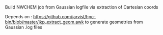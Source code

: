 Build NWCHEM job from Gaussian logfile via extraction of Cartesian coords

Depends on : https://github.com/jarvist/hpc-bin/blob/master/jkp_extract_geom.awk to generate geometries from Gaussian .log files


